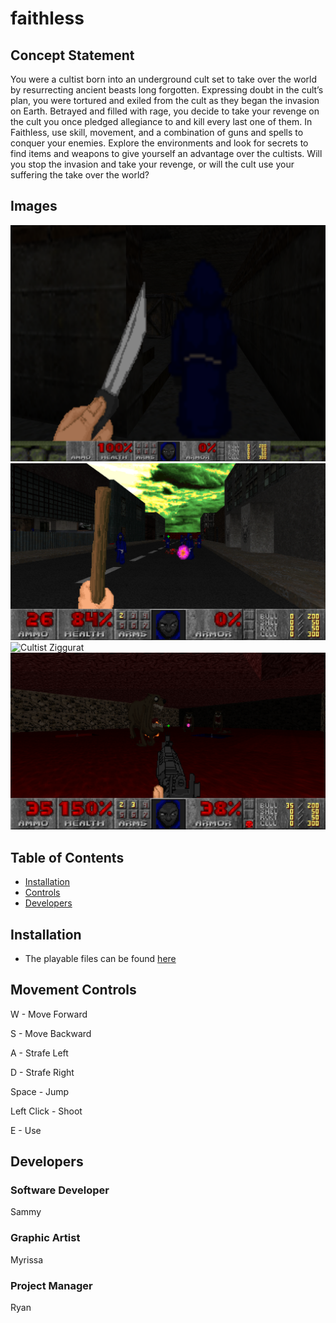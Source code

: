 # faithless

## Concept Statement

You were a cultist born into an underground cult set to take over the world by resurrecting ancient beasts long forgotten. Expressing doubt in the cult’s plan, you were tortured and exiled from the cult as they began the invasion on Earth. Betrayed and filled with rage, you decide to take your revenge on the cult you once pledged allegiance to and kill every last one of them. In Faithless, use skill, movement, and a combination of guns and spells to conquer your enemies. Explore the environments and look for secrets to find items and weapons to give yourself an advantage over the cultists. Will you stop the invasion and take your revenge, or will the cult use your suffering the take over the world?

## Images
![Starting scene](https://github.com/Hexadoon/cult-game/blob/master/faithless_images/screenshot1.png)
![Enter the city](https://github.com/Hexadoon/cult-game/blob/master/faithless_images/faithless1.png)
![Cultist Ziggurat](https://github.com/Hexadoon/cult-game/blob/master/faithless_images/screenshot5.png)
![The beasts they become](https://github.com/Hexadoon/cult-game/blob/master/faithless_images/faithless5.png)

## Table of Contents

- [Installation](#installation)
- [Controls](#movement-controls)
- [Developers](#developers)

## Installation

- The playable files can be found 
[here](https://drive.google.com/file/d/1rGo9SMMODpzRQ86u-RUIIaxLB9jQj_0J/view?usp=sharing)

## Movement Controls

W - Move Forward

S - Move Backward

A - Strafe Left

D - Strafe Right

Space - Jump

Left Click - Shoot

E - Use

## Developers

### Software Developer

Sammy

### Graphic Artist

Myrissa

### Project Manager

Ryan
